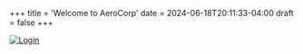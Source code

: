 +++
title = 'Welcome to AeroCorp'
date = 2024-06-18T20:11:33-04:00
draft = false
+++

[![Login](/AROCP/images/eve-sso-login-black-large.png)](https://login.eveonline.com/oauth/authorize?response_type=code&redirect_uri=https://falco-ventures.github.io/AROCP/map/&client_id=db8e339897bb417f971ff07ef617e967&scope=publicData%20esi-location.read_location.v1%20esi-location.read_ship_type.v1%20esi-skills.read_skills.v1%20esi-skills.read_skillqueue.v1%20esi-universe.read_structures.v1%20esi-ui.write_waypoint.v1%20esi-fittings.read_fittings.v1%20esi-fittings.write_fittings.v1%20esi-location.read_online.v1%20esi-clones.read_implants.v1%20esi-characters.read_fatigue.v1)
